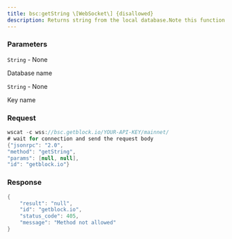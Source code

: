 ```yaml
---
title: bsc:getString \[WebSocket\] {disallowed}
description: Returns string from the local database.Note this function is deprecated and will be removed in the future.
---
```


### Parameters


`String` - None

Database name

`String` - None

Key name

### Request

``` java
wscat -c wss://bsc.getblock.io/YOUR-API-KEY/mainnet/ 
# wait for connection and send the request body 
{"jsonrpc": "2.0",
"method": "getString",
"params": [null, null],
"id": "getblock.io"}
```

###  Response

``` java
{
    "result": "null",
    "id": "getblock.io",
    "status_code": 405,
    "message": "Method not allowed"
}
```

